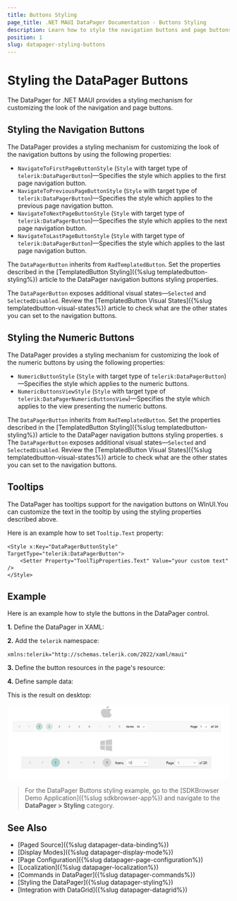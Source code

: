 ```yaml
---
title: Buttons Styling
page_title: .NET MAUI DataPager Documentation - Buttons Styling
description: Learn how to style the navigation buttons and page buttons in the Telerik UI for .NET MAUI DataPager control.
position: 1
slug: datapager-styling-buttons
---
```


# Styling the DataPager Buttons

The DataPager for .NET MAUI provides a styling mechanism for customizing the look of the navigation and page buttons.

## Styling the Navigation Buttons

The DataPager provides a styling mechanism for customizing the look of the navigation buttons by using the following properties:

* `NavigateToFirstPageButtonStyle` (`Style` with target type of `telerik:DataPagerButton`)&mdash;Specifies the style which applies to the first page navigation button.
* `NavigateToPreviousPageButtonStyle` (`Style` with target type of `telerik:DataPagerButton`)&mdash;Specifies the style which applies to the previous page navigation button.
* `NavigateToNextPageButtonStyle` (`Style` with target type of `telerik:DataPagerButton`)&mdash;Specifies the style which applies to the next page navigation button.
* `NavigateToLastPageButtonStyle` (`Style` with target type of `telerik:DataPagerButton`)&mdash;Specifies the style which applies to the last page navigation button.

The `DataPagerButton` inherits from `RadTemplatedButton`. Set the properties described in the [TemplatedButton Styling]({%slug templatedbutton-styling%}) article to the DataPager navigation buttons styling properties.

The `DataPagerButton` exposes additional visual states&mdash;`Selected` and `SelectedDisabled`. Review the [TemplatedButton Visual States]({%slug templatedbutton-visual-states%}) article to check what are the other states you can set to the navigation buttons.

## Styling the Numeric Buttons

The DataPager provides a styling mechanism for customizing the look of the numeric buttons by using the following properties:

* `NumericButtonStyle` (`Style` with target type of `telerik:DataPagerButton`)&mdash;Specifies the style which applies to the numeric buttons.
* `NumericButtonsViewStyle` (`Style` with target type of `telerik:DataPagerNumericButtonsView`)&mdash;Specifies the style which applies to the view presenting the numeric buttons. 

The `DataPagerButton` inherits from `RadTemplatedButton`. Set the properties described in the [TemplatedButton Styling]({%slug templatedbutton-styling%}) article to the DataPager navigation buttons styling properties.
s
The `DataPagerButton` exposes additional visual states&mdash;`Selected` and `SelectedDisabled`. Review the [TemplatedButton Visual States]({%slug templatedbutton-visual-states%}) article to check what are the other states you can set to the navigation buttons.

## Tooltips

The DataPager has tooltips support for the navigation buttons on WInUI.You can customize the text in the tooltip by using the styling properties described above.

Here is an example how to set `Tooltip.Text` property:

```XAML
<Style x:Key="DataPagerButtonStyle" TargetType="telerik:DataPagerButton">
    <Setter Property="ToolTipProperties.Text" Value="your custom text" />
</Style>
```

## Example

Here is an example how to style the buttons in the DataPager control.

**1.** Define the DataPager in XAML:

<snippet id='datapager-styling-buttons' />

**2.** Add the `telerik` namespace:

```XAML
xmlns:telerik="http://schemas.telerik.com/2022/xaml/maui"
```

**3.** Define the button resources in the page's resource:

<snippet id='datapager-styling-buttons-resources' />

**4.** Define sample data:

<snippet id='datagrid-datapager-data' />

This is the result on desktop:

![.NET MAUI DataPager Buttons styling](../images/datapager-buttons-styling.png)

> For the DataPager Buttons styling example, go to the [SDKBrowser Demo Application]({%slug sdkbrowser-app%}) and navigate to the **DataPager > Styling** category.

## See Also

- [Paged Source]({%slug datapager-data-binding%})
- [Display Modes]({%slug datapager-display-mode%})
- [Page Configuration]({%slug datapager-page-configuration%})
- [Localization]({%slug datapager-localization%})
- [Commands in DataPager]({%slug datapager-commands%})
- [Styling the DataPager]({%slug datapager-styling%})
- [Integration with DataGrid]({%slug datapager-datagrid%})